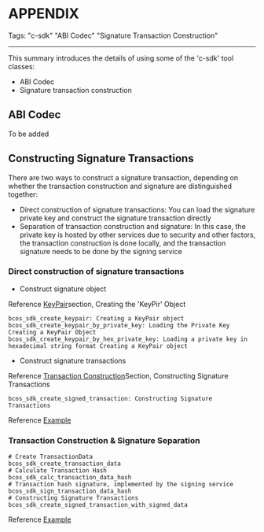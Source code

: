 # APPENDIX

Tags: "c-sdk" "ABI Codec" "Signature Transaction Construction"

----------

This summary introduces the details of using some of the 'c-sdk' tool classes:

- ABI Codec
- Signature transaction construction

## ABI Codec

To be added

## Constructing Signature Transactions

There are two ways to construct a signature transaction, depending on whether the transaction construction and signature are distinguished together:

- Direct construction of signature transactions: You can load the signature private key and construct the signature transaction directly
- Separation of transaction construction and signature: In this case, the private key is hosted by other services due to security and other factors, the transaction construction is done locally, and the transaction signature needs to be done by the signing service

### Direct construction of signature transactions

- Construct signature object

Reference [KeyPair](./api.html#keypair)section, Creating the 'KeyPir' Object

```shell
bcos_sdk_create_keypair: Creating a KeyPair object
bcos_sdk_create_keypair_by_private_key: Loading the Private Key Creating a KeyPair Object
bcos_sdk_create_keypair_by_hex_private_key: Loading a private key in hexadecimal string format Creating a KeyPair object
```

- Construct signature transactions

Reference [Transaction Construction](./api.html#id5)Section, Constructing Signature Transactions

```shell
bcos_sdk_create_signed_transaction: Constructing Signature Transactions
```

Reference [Example](https://github.com/FISCO-BCOS/bcos-c-sdk/blob/v3.0.1/sample/tx/hello_sample.c#L287)

### Transaction Construction & Signature Separation

```shell
# Create TransactionData
bcos_sdk_create_transaction_data
# Calculate Transaction Hash
bcos_sdk_calc_transaction_data_hash
# Transaction hash signature, implemented by the signing service
bcos_sdk_sign_transaction_data_hash
# Constructing Signature Transactions
bcos_sdk_create_signed_transaction_with_signed_data
```

Reference [Example](https://github.com/FISCO-BCOS/bcos-c-sdk/blob/v3.0.1/sample/tx/hello_sample.c#L305)
